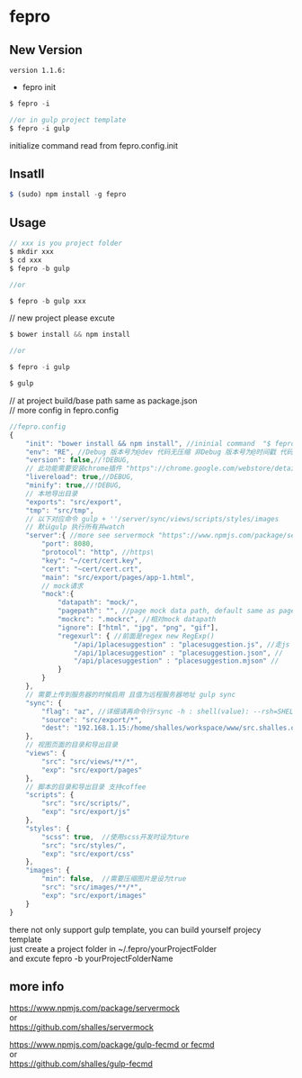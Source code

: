 # fepro

## New Version

`version 1.1.6:` <br>
+ fepro init

```js
$ fepro -i

//or in gulp project template
$ fepro -i gulp
```
initialize command read from fepro.config.init


## Insatll

```js
$ (sudo) npm install -g fepro
```

## Usage

```js
// xxx is you project folder
$ mkdir xxx
$ cd xxx
$ fepro -b gulp

//or 

$ fepro -b gulp xxx 
```

// new project please excute 

```js
$ bower install && npm install 

//or

$ fepro -i gulp

$ gulp
```

// at project build/base path same as package.json <br>
// more config in fepro.config

```js
//fepro.config
{
    "init": "bower install && npm install", //ininial command  "$ fepro -i"
    "env": "RE", //Debug 版本号为@dev 代码无压缩 非Debug 版本号为@时间戳 代码压缩
    "version": false,//!DEBUG,
    // 此功能需要安装chrome插件 "https"://chrome.google.com/webstore/detail/livereload/jnihajbhpnppcggbcgedagnkighmdlei
    "livereload": true,//DEBUG,
    "minify": true,//!DEBUG,
    // 本地导出目录
    "exports": "src/export",
    "tmp": "src/tmp",
    // 以下对应命令 gulp + ''/server/sync/views/scripts/styles/images
    // 默认gulp 执行所有并watch
    "server":{ //more see servermock "https"://www.npmjs.com/package/servermock or "https"://github.com/shalles/servermock
        "port": 8080,
        "protocol": "http", //https\
        "key": "~/cert/cert.key",
        "cert": "~cert/cert.crt",
        "main": "src/export/pages/app-1.html",
        // mock请求
        "mock":{
            "datapath": "mock/",
            "pagepath": "", //page mock data path, default same as page file with .json or .mjson
            "mockrc": ".mockrc", //相对mock datapath
            "ignore": ["html", "jpg", "png", "gif"],
            "regexurl": { //前面是regex new RegExp()
                "/api/1placesuggestion" : "placesuggestion.js", //走js 遵循cmd
                "/api/1placesuggestion" : "placesuggestion.json", //
                "/api/placesuggestion" : "placesuggestion.mjson" //
            }
        }
    },
    // 需要上传到服务器的时候启用 且值为远程服务器地址 gulp sync
    "sync": {
        "flag": "az", //详细请再命令行rsync -h : shell(value): --rsh=SHELL; delete(): --delete;  progress(): --progress;  archive(): -a;  compress(): -z;  recursive(): -r;  update(): -u;  quiet(): -q;  dirs(): -d;  links(): -l;  dry(): -n;          
        "source": "src/export/*",
        "dest": "192.168.1.15:/home/shalles/workspace/www/src.shalles.org"
    },
    // 视图页面的目录和导出目录
    "views": {
        "src": "src/views/**/*",
        "exp": "src/export/pages"
    },
    // 脚本的目录和导出目录 支持coffee
    "scripts": {
        "src": "src/scripts/",
        "exp": "src/export/js"
    },
    "styles": {
        "scss": true,  //使用scss开发时设为ture
        "src": "src/styles/",
        "exp": "src/export/css"
    },
    "images": {
        "min": false,  //需要压缩图片是设为true
        "src": "src/images/**/*",
        "exp": "src/export/images"
    }
}
```


there not only support gulp template, you can build yourself projecy template <br>
just create a project folder in ~/.fepro/yourProjectFolder <br>
and excute fepro -b yourProjectFolderName

## more info

[ https://www.npmjs.com/package/servermock ](https://www.npmjs.com/package/servermock) <br>
or <br>
[ https://github.com/shalles/servermock ](https://github.com/shalles/servermock)

[ https://www.npmjs.com/package/gulp-fecmd or fecmd ](https://www.npmjs.com/package/gulp-fecmd) <br>
or <br>
[ https://github.com/shalles/gulp-fecmd ](https://github.com/shalles/gulp-fecmd) 